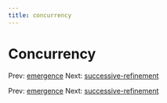 ```yaml
---
title: concurrency
---
```


# Concurrency

Prev: [emergence](emergence.md) Next:
[successive-refinement](successive-refinement.md)

Prev: [emergence](emergence.md) Next:
[successive-refinement](successive-refinement.md)
